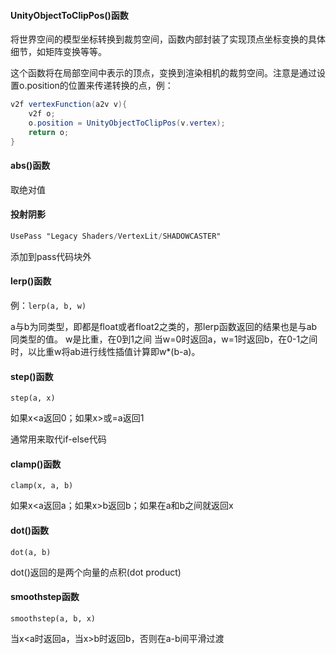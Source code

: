 #### **UnityObjectToClipPos()函数**

将世界空间的模型坐标转换到裁剪空间，函数内部封装了实现顶点坐标变换的具体细节，如矩阵变换等等。

这个函数将在局部空间中表示的顶点，变换到渲染相机的裁剪空间。注意是通过设置o.position的位置来传递转换的点，例：

```glsl
v2f vertexFunction(a2v v){
    v2f o;
    o.position = UnityObjectToClipPos(v.vertex);
    return o;
}
```



#### abs()函数

取绝对值



#### 投射阴影

```glsl
UsePass "Legacy Shaders/VertexLit/SHADOWCASTER"
```

添加到pass代码块外



#### **lerp()函数**

例：`lerp(a, b, w)`

a与b为同类型，即都是float或者float2之类的，那lerp函数返回的结果也是与ab同类型的值。
w是比重，在0到1之间
当w=0时返回a，w=1时返回b，在0-1之间时，以比重w将ab进行线性插值计算即w*(b-a)。



#### step()函数

`step(a, x)`

如果x<a返回0；如果x>或=a返回1

通常用来取代if-else代码



#### clamp()函数

`clamp(x, a, b)`

如果x<a返回a；如果x>b返回b；如果在a和b之间就返回x



#### dot()函数

`dot(a, b)`

dot()返回的是两个向量的点积(dot product)



#### smoothstep函数

`smoothstep(a, b, x)`

当x<a时返回a，当x>b时返回b，否则在a-b间平滑过渡